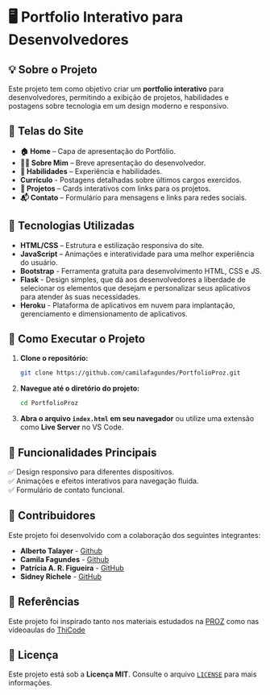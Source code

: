 # 🖥️ Portfolio Interativo para Desenvolvedores

## 💡 Sobre o Projeto

Este projeto tem como objetivo criar um **portfolio interativo** para desenvolvedores, permitindo a exibição de projetos, habilidades e postagens sobre tecnologia em um design moderno e responsivo.

## 📌 Telas do Site

- **🏠 Home** – Capa de apresentação do Portfólio.
- **👨‍💻 Sobre Mim** – Breve apresentação do desenvolvedor.
- **📝 Habilidades** – Experiência e habilidades.
- **Currículo** - Postagens detalhadas sobre últimos cargos exercidos.
- **📂 Projetos** – Cards interativos com links para os projetos.
- **📬 Contato** – Formulário para mensagens e links para redes sociais.

## 🔧 Tecnologias Utilizadas

- **HTML/CSS** – Estrutura e estilização responsiva do site.
- **JavaScript** – Animações e interatividade para uma melhor experiência do usuário.
- **Bootstrap** - Ferramenta gratuita para desenvolvimento HTML, CSS e JS.
- **Flask** - Design simples, que dá aos desenvolvedores a liberdade de selecionar os elementos que desejam e personalizar seus aplicativos para atender às suas necessidades.
- **Heroku** - Plataforma de aplicativos em nuvem para implantação, gerenciamento e dimensionamento de aplicativos.

## 🚀 Como Executar o Projeto

1. **Clone o repositório:**
   ```bash
   git clone https://github.com/camilafagundes/PortfolioProz.git
   ```
2. **Navegue até o diretório do projeto:**
   ```bash
   cd PortfolioProz
   ```
3. **Abra o arquivo `index.html` em seu navegador** ou utilize uma extensão como **Live Server** no VS Code.

## 📌 Funcionalidades Principais

✅ Design responsivo para diferentes dispositivos.  
✅ Animações e efeitos interativos para navegação fluida.  
✅ Formulário de contato funcional.  

## 🤝 Contribuidores

Este projeto foi desenvolvido com a colaboração dos seguintes integrantes:

- **Alberto Talayer** - [Github](https://github.com/CarlosTalayer)
- **Camila Fagundes** - [Github](https://github.com/camilafagundes)
- **Patrícia A. R. Figueira** - [GitHub](https://github.com/PatthyPotter)
- **Sidney Richele** - [GitHub](https://github.com/Srichelle-dev)

## 📜 Referências

Este projeto foi inspirado tanto nos materiais estudados na [PROZ](https://inscricao.prozeducacao.com.br/home-2024/) como nas vídeoaulas do [ThiCode](https://www.youtube.com/watch?v=pzsBEuiZ2I4&list=PLR8JXremim5DU70e3x_rYhClgMTzTyv4m)

## 📜 Licença

Este projeto está sob a **Licença MIT**. Consulte o arquivo [`LICENSE`](LICENSE) para mais informações.
